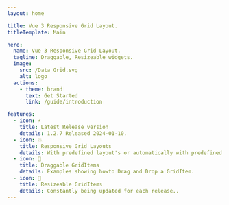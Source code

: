 ```yaml
---
layout: home

title: Vue 3 Responsive Grid Layout.
titleTemplate: Main

hero:
  name: Vue 3 Responsive Grid Layout.
  tagline: Draggable, Resizeable widgets.
  image:
    src: /Data Grid.svg
    alt: logo
  actions:
    - theme: brand
      text: Get Started
      link: /guide/introduction

features:
  - icon: ⚡️
    title: Latest Release version
    details: 1.2.7 Released 2024-01-10.
  - icon: 💥
    title: Responsive Grid Layouts
    details: With predefined layout's or automatically with predefined breakpoints.
  - icon: 🔱
    title: Draggable GridItems
    details: Examples showing howto Drag and Drop a GridItem.
  - icon: 🔱
    title: Resizeable GridItems
    details: Constantly being updated for each release..
---
```

